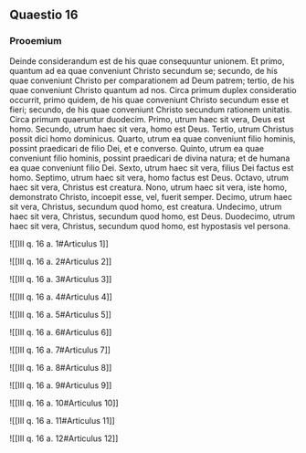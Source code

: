 ## Quaestio 16

### Prooemium

Deinde considerandum est de his quae consequuntur unionem. Et primo, quantum ad ea quae conveniunt Christo secundum se; secundo, de his quae conveniunt Christo per comparationem ad Deum patrem; tertio, de his quae conveniunt Christo quantum ad nos. Circa primum duplex consideratio occurrit, primo quidem, de his quae conveniunt Christo secundum esse et fieri; secundo, de his quae conveniunt Christo secundum rationem unitatis. Circa primum quaeruntur duodecim. Primo, utrum haec sit vera, Deus est homo. Secundo, utrum haec sit vera, homo est Deus. Tertio, utrum Christus possit dici homo dominicus. Quarto, utrum ea quae conveniunt filio hominis, possint praedicari de filio Dei, et e converso. Quinto, utrum ea quae conveniunt filio hominis, possint praedicari de divina natura; et de humana ea quae conveniunt filio Dei. Sexto, utrum haec sit vera, filius Dei factus est homo. Septimo, utrum haec sit vera, homo factus est Deus. Octavo, utrum haec sit vera, Christus est creatura. Nono, utrum haec sit vera, iste homo, demonstrato Christo, incoepit esse, vel, fuerit semper. Decimo, utrum haec sit vera, Christus, secundum quod homo, est creatura. Undecimo, utrum haec sit vera, Christus, secundum quod homo, est Deus. Duodecimo, utrum haec sit vera, Christus, secundum quod homo, est hypostasis vel persona.

![[III q. 16 a. 1#Articulus 1]]

![[III q. 16 a. 2#Articulus 2]]

![[III q. 16 a. 3#Articulus 3]]

![[III q. 16 a. 4#Articulus 4]]

![[III q. 16 a. 5#Articulus 5]]

![[III q. 16 a. 6#Articulus 6]]

![[III q. 16 a. 7#Articulus 7]]

![[III q. 16 a. 8#Articulus 8]]

![[III q. 16 a. 9#Articulus 9]]

![[III q. 16 a. 10#Articulus 10]]

![[III q. 16 a. 11#Articulus 11]]

![[III q. 16 a. 12#Articulus 12]]


